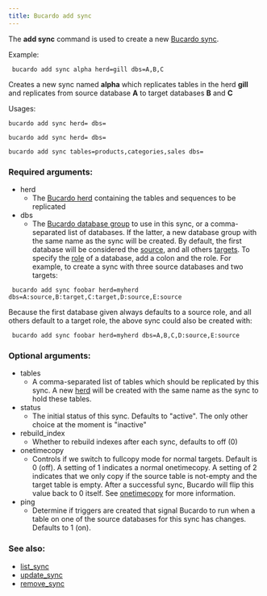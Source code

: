 ```yaml
---
title: Bucardo add sync
---
```


The **add sync** command is used to create a new [Bucardo sync](/Bucardo_sync "wikilink").

Example:

` bucardo add sync alpha herd=gill dbs=A,B,C`

Creates a new sync named **alpha** which replicates tables in the herd **gill** and replicates from source database **A** to target databases **B** and **C**

Usages:

` bucardo add sync `<name>` herd=`<herdname>` dbs=`<database group>

` bucardo add sync `<name>` herd=`<herdname>` dbs=`<list of databases>

` bucardo add sync `<name>` tables=products,categories,sales dbs=`<list of databases>

### Required arguments:

-   herd
    -   The [Bucardo herd](/Bucardo_herd "wikilink") containing the tables and sequences to be replicated
-   dbs
    -   The [Bucardo database group](/Bucardo_database_group "wikilink") to use in this sync, or a comma-separated list of databases. If the latter, a new database group with the same name as the sync will be created. By default, the first database will be considered the [source](/Bucardo/source_database "wikilink"), and all others [targets](/Bucardo/target_database "wikilink"). To specify the [role](/Bucardo/database_role "wikilink") of a database, add a colon and the role. For example, to create a sync with three source databases and two targets:

` bucardo add sync foobar herd=myherd dbs=A:source,B:target,C:target,D:source,E:source`

Because the first database given always defaults to a source role, and all others default to a target role, the above sync could also be created with:

` bucardo add sync foobar herd=myherd dbs=A,B,C,D:source,E:source`

### Optional arguments:

-   tables
    -   A comma-separated list of tables which should be replicated by this sync. A new [herd](/Bucardo_herd "wikilink") will be created with the same name as the sync to hold these tables.
-   status
    -   The initial status of this sync. Defaults to "active". The only other choice at the moment is "inactive"
-   rebuild_index
    -   Whether to rebuild indexes after each sync, defaults to off (0)
-   onetimecopy
    -   Controls if we switch to fullcopy mode for normal targets. Default is 0 (off). A setting of 1 indicates a normal onetimecopy. A setting of 2 indicates that we only copy if the source table is not-empty and the target table is empty. After a successful sync, Bucardo will flip this value back to 0 itself. See [onetimecopy](/Bucardo/onetimecopy "wikilink") for more information.
-   ping
    -   Determine if triggers are created that signal Bucardo to run when a table on one of the source databases for this sync has changes. Defaults to 1 (on).

### See also:

-   [list_sync](/Bucardo/list_sync "wikilink")
-   [update_sync](/Bucardo/update_sync "wikilink")
-   [remove_sync](/Bucardo/remove_sync "wikilink")

